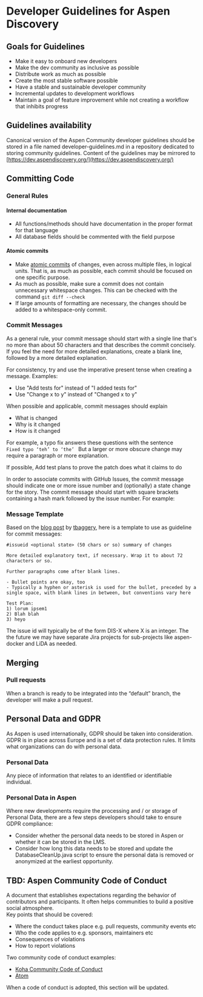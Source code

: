 # Developer Guidelines for Aspen Discovery

## Goals for Guidelines
* Make it easy to onboard new developers  
* Make the dev community as inclusive as possible  
* Distribute work as much as possible  
* Create the most stable software possible  
* Have a stable and sustainable developer community  
* Incremental updates to development workflows  
* Maintain a goal of feature improvement while not creating a workflow that inhibits progress
 
## Guidelines availability
Canonical version of the Aspen Community developer guidelines should be stored in a file named developer-guidelines.md in a repository dedicated to storing community guidelines. Content of the guidelines may be mirrored to [https://dev.aspendiscovery.org/](https://dev.aspendiscovery.org/)

## **Committing Code**

### **General Rules**

#### Internal documentation
* All functions/methods should have documentation in the proper format for that language  
* All database fields should be commented with the field purpose

#### Atomic commits
* Make [atomic commits](http://en.wikipedia.org/wiki/Atomic_commit) of changes, even across multiple files, in logical units. That is, as much as possible, each commit should be focused on one specific purpose.  
* As much as possible, make sure a commit does not contain unnecessary whitespace changes. This can be checked with the command `git diff --check`
* If large amounts of formatting are necessary, the changes should be added to a whitespace-only commit.

### **Commit Messages**
As a general rule, your commit message should start with a single line that's no more than about 50 characters and that describes the commit concisely. If you feel the need for more detailed explanations, create a blank line, followed by a more detailed explanation.

For consistency, try and use the imperative present tense when creating a message. Examples:
* Use "Add tests for" instead of "I added tests for"  
* Use "Change x to y" instead of "Changed x to y"

When possible and applicable, commit messages should explain  
* What is changed  
* Why is it changed  
* How is it changed

For example, a typo fix answers these questions with the sentence  
`Fixed typo ‘teh’ to ‘the’ `
But a larger or more obscure change may require a paragraph or more explanation.

If possible, Add test plans to prove the patch does what it claims to do

In order to associate commits with GitHub Issues, the commit message should indicate one or more issue number and (optionally) a state change for the story. The commit message should start with square brackets containing a hash mark followed by the issue number. For example:

### **Message Template**

Based on the [blog post](http://tbaggery.com/2008/04/19/a-note-about-git-commit-messages.html) by [tbaggery](http://tbaggery.com/), here is a template to use as guideline for commit messages:

```
#issueid <optional state> (50 chars or so) summary of changes

More detailed explanatory text, if necessary. Wrap it to about 72
characters or so. 

Further paragraphs come after blank lines.

- Bullet points are okay, too
- Typically a hyphen or asterisk is used for the bullet, preceded by a
single space, with blank lines in between, but conventions vary here

Test Plan:
1) lorum ipsem1
2) Blah blah
3) heyo
```

The issue id will typically be of the form DIS-X where X is an integer. The the future we may have separate Jira projects for sub-projects like aspen-docker and LiDA as needed.

## Merging

### Pull requests
When a branch is ready to be integrated into the “default” branch, the developer will make a pull request.

## Personal Data and GDPR

As Aspen is used internationally, GDPR should be taken into consideration. GDPR is in place across Europe and is a set of data protection rules. It limits what organizations can do with personal data. 

### Personal Data

Any piece of information that relates to an identified or identifiable individual. 

### Personal Data in Aspen

Where new developments require the processing and / or storage of Personal Data, there are a few steps developers should take to ensure GDPR compliance:

* Consider whether the personal data needs to be stored in Aspen or whether it can be stored in the LMS.  
* Consider how long this data needs to be stored and update the DatabaseCleanUp.java script to ensure the personal data is removed or anonymized at the earliest opportunity. 

## TBD: Aspen Community Code of Conduct
A document that establishes expectations regarding the behavior of contributors and participants.  It often helps communities to build a positive social atmosphere.   
Key points that should be covered:
* Where the conduct takes place e.g. pull requests, community events etc  
* Who the code applies to e.g. sponsors, maintainers etc  
* Consequences of violations  
* How to report violations

Two community code of conduct examples:
* [Koha Community Code of Conduct](https://koha-community.org/about/policy/code-of-conduct/)   
* [Atom](https://github.com/atom/atom/blob/master/CODE_OF_CONDUCT.md)  

When a code of conduct is adopted, this section will be updated.
